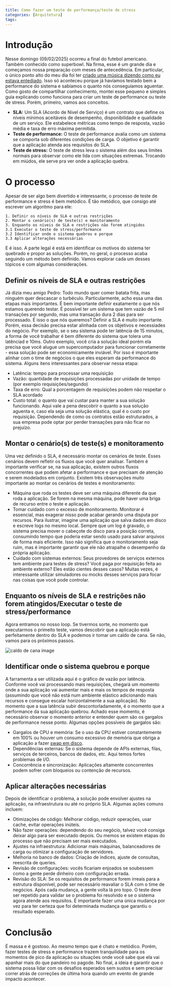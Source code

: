 ```yaml
---
title: Como fazer um teste de performança/teste de stress
categories: [Arquitetura]
tags: 
---
```

# Introdução
Nesse domingo (09/02/2025) ocorreu a final do futebol americano. Também conhecido como superbowl. Na firma, esse é um grande dia e começamos nossa preparação com meses de antecedência. Em particular, o único ponto alto do meu dia foi ter [criado uma música dizendo como eu estava entediado](https://suno.com/song/66ec8384-386f-4518-87db-90ec5bad42e7). Isso só aconteceu porque já havíamos testado bem a performance do sistema e sabíamos o quanto nós conseguíamos aguentar. Como gosto de compartilhar conhecimento, montei esse pequeno e simples guia explicando como funciona para criar um teste de performance ou teste de stress. Porém, primeiro, vamos aos conceitos.

* **SLA:** Um SLA (Acordo de Nível de Serviço) é um contrato que define os níveis mínimos aceitáveis de desempenho, disponibilidade e qualidade de um serviço. Ele estabelece métricas como tempo de resposta, vazão média e taxa de erro máxima permitida. 
* **Teste de performance:** O teste de performance avalia como um sistema se comporta sob diferentes condições de carga. O objetivo é garantir que a aplicação atenda aos requisitos do SLA.
* **Teste de stress:** O teste de stress leva o sistema além dos seus limites normais para observar como ele lida com situações extremas. Trocando em miúdos, ele serve pra ver onde a aplicação quebra.

# O processo
Apesar de ser algo bem divertido e interessante, o processo de teste de performance e stress é bem metódico. É tão metódico, que consigo até escrever um algoritmo para ele:

```
1. Definir os níveis de SLA e outras restrições 
2. Montar o cenário(s) de teste(s) e monitoramento
3. Enquanto os níveis de SLA e restrições não forem atingidos
3.1 Executar o teste de stress/performance
3.2 Identificar onde o sistema quebrou e porque
3.3 Aplicar alterações necessárias
```

E é isso. A parte legal é está em identificar os motivos do sistema ter quebrado e propor as soluções. Porém, no geral, o processo acaba seguindo um método bem definido. Vamos explorar cada um desses tópicos e com algumas considerações.

## Definir os níveis de SLA e outras restrições
Já dizia meu amigo Pedro: Todo mundo quer comer batata frita, mas ninguém quer descascar o turbéculo. Particularmente, acho essa uma das etapas mais importantes. É bem importante definir exatamente o que nós estamos querendo testar. É possível ter um sistema que tem vazão de 5 mil transações por segundo, mas uma transação dura 2 dias para ser processado. É isso o que nós queremos? Definir a SLA é muito importante. Porém, essa decisão precisa estar alinhada com os objetivos e necessiades do negócio. Por exemplo, se o seu sistema pode ter latência de 15 minutos, a forma de você trabalhar é bem diferente do sistema que tolera uma latênciad e 10ms. Outro exemplo, você cria a solução ideal porém ela precisa que você alugue um supercomputador para funcionar corretamente - essa solução pode ser economicamente inviável. Por isso é importante alinhar com o time de negócios o que eles esperam da performance do sistema. Alguns itens interessantes para observar nessa etapa:
* Latência: tempo para processar uma requisição
* Vazão: quantidade de requisições processadas por unidade de tempo (por exemplo requisições/segundo)
* Taxa de erro: Qual a porcentagem de requisições podem não respeitar o SLA acordado
* Custo total: o quanto que vai custar para manter a sua solução funcionando. Aqui vale a pena descobrir o quanto a sua solução aguenta e, caso ela seja uma solução elástica, qual é o custo por requisição. Dependendo de como os contratos estão estruturados, a sua empresa pode optar por perder transações para não ficar no prejuízo.

## Montar o cenário(s) de teste(s) e monitoramento
Uma vez definido o SLA, é necessário montar os cenários de teste. Esses cenários devem refletir os fluxos que você quer analisar. Também é importante verificar se, na sua aplicação, existem outros fluxos concorrentes que podem afetar a performance e que precisam de atenção e serem modelados em conjunto. Existem três observações muito importante ao montar os cenários de testes e monitoramento:
* Máquina que roda os testes deve ser uma máquina diferente da que roda a aplicação. Se forem na mesma máquina, pode haver uma briga de recurso entre o teste e aplicação.
* Tomar cuidado com o excesso de monitoramento. Monitorar é essencial, mas exagerar nisso pode acabar gerando uma disputa por recursos. Para ilustrar, imagine uma aplicação que salva dados em disco e escreve logs no mesmo local. Sempre que um log é gravado, o sistema precisa mover o cabeçote do disco para a posição correta, consumindo tempo que poderia estar sendo usado para salvar arquivos de forma mais eficiente. Isso não significa que o monitoramento seja ruim, mas é importante garantir que ele não atrapalhe o desempenho da própria aplicação.
* Cuidado com sistemas externos: Seus provedores de serviços externos tem ambiente para testes de stress? Você paga por requisição feita ao ambiente externo? Eles estão cientes desses casos? Muitas vezes, é interessante utilizar simuladores ou mocks desses serviços para focar nas coisas que você pode controlar.

## Enquanto os níveis de SLA e restrições não forem atingidos/Executar o teste de stress/performance
Agora entramos no nosso loop. Se tivermos sorte, no momento que executarmos o primeito teste, vamos descobrir que a aplicação está perfeitamente dentro do SLA e podemos ir tomar um caldo de cana. Se não, vamos para os próximos passos.

![caldo de cana image](/images/caldo.jpg)

## Identificar onde o sistema quebrou e porque
A farramenta a ser utilizada aqui é o gráfico de vazão por latência. Conforme você vai processando mais requisições, chegará um momento onde a sua aplicação vai aumentar mais e mais os tempos de resposta (assumindo que você não está num ambiente elástico adicionando mais recursos e consegue escalar horizontalmente a sua aplicação). No momento que a sua latência subir descontorladamente, é o momento que a performance da sua aplicação quebrou. Achado esse momento, é necessário observar o momento anterior e entender quem são os gargalos de performance nesse ponto. Algumas opções possíveis de gargalos são:

* Gargalos de CPU e memória: Se o uso da CPU estiver constantemente em 100% ou houver um consumo excessivo de memória que obriga a aplicação a fazer [swap em disco](https://diolinux.com.br/tutoriais/o-que-e-memoria-swap.html).
* Dependências externas: Se o sistema depende de APIs externas, filas, serviços de terceiros, bancos de dados, etc. Aqui temos fortes problemas de I/O.
* Concorrência e sincronização: Aplicações altamente concorrentes podem sofrer com bloqueios ou contenção de recursos.

## Aplicar alterações necessárias
Depois de identificar o problema, a solução pode envolver ajustes na aplicação, na infraestrutura ou até no próprio SLA. Algumas ações comuns incluem:

* Otimizações de código: Melhorar código, reduzir operações, usar cache, evitar operações inúteis.
* Não fazer operações: dependendo do seu negócio, talvez você consiga deixar algo para ser executado depois. Ou memos se existem etapas do processo que não precisam ser mais executados.
* Ajustes na infraestrutura: Adicionar mais máquinas, balanceadores de carga ou otimizar a configuração de servidores.
* Melhoria no banco de dados: Criação de índices, ajuste de consultas, reescrita de queries.
* Revisão de configurações: vocês ficariam enjoados se soubessem como a gente perde dinheiro com configuração errada.
* Revisão do SLA: Se os requisitos de performance forem irreais para a estrutura disponível, pode ser necessário reavaliar o SLA com o time de negócios.
Após cada mudança, a gente volta lá pro topo. O teste deve ser repetido para validar se o problema foi resolvido e se o sistema agora atende aos requisitos. É importante fazer uma única mudança por vez para ter certeza que foi determinada mudança que garantiu o resultado esperado.

# Conclusão
É massa e é gostoso. Ao mesmo tempo que é chato e metódico. Porém, fazer testes de stress e performance trazem tranquilidade para os momentos de pico da aplicação ou situações onde você sabe que ela vai apanhar mais do que pandeiro no pagode. No final, a ideia é garantir que o sistema possa lidar com os desafios esperados sem sustos e sem precisar correr atrás de correções de última hora quando um evento de grande impacto acontecer.